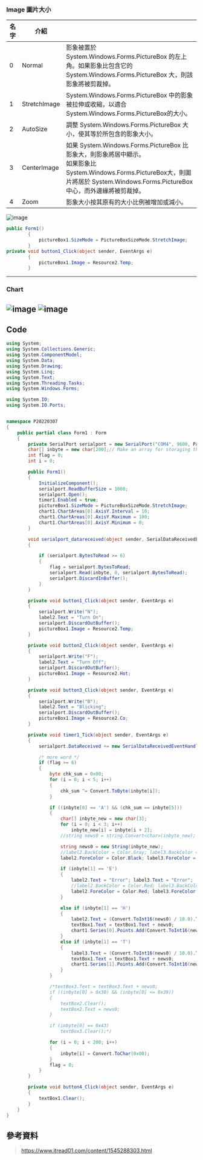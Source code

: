 ### Image 圖片大小

|名字|介紹|  |
|--|--|--|
|0|	Normal|	影象被置於 System.Windows.Forms.PictureBox 的左上角。如果影象比包含它的 System.Windows.Forms.PictureBox 大，則該影象將被剪裁掉。|
|1|	StretchImage|	System.Windows.Forms.PictureBox 中的影象被拉伸或收縮，以適合 System.Windows.Forms.PictureBox的大小。|
|2|	AutoSize|	調整 System.Windows.Forms.PictureBox 大小，使其等於所包含的影象大小。|
|3|	CenterImage|	如果 System.Windows.Forms.PictureBox 比影象大，則影象將居中顯示。 <br> 如果影象比 System.Windows.Forms.PictureBox大，則圖片將居於 System.Windows.Forms.PictureBox 中心，而外邊緣將被剪裁掉。|
|4|	Zoom|	影象大小按其原有的大小比例被增加或減小。|

![image](https://user-images.githubusercontent.com/55220866/158300495-3864e258-f093-4a08-bab2-e06d43813f31.png)

```C#
public Form1()
        {
            pictureBox1.SizeMode = PictureBoxSizeMode.StretchImage;
        }
private void button1_Click(object sender, EventArgs e)
        {
            pictureBox1.Image = Resource2.Temp;   
        }
```
-----
### Chart
![image](https://user-images.githubusercontent.com/55220866/158300826-ff648b4d-6c09-4e76-9678-1a488d7c3090.png)
![image](https://user-images.githubusercontent.com/55220866/158301081-ca97b849-6055-4026-9bf2-04718ecdfa92.png)
-----
## Code
```C#
using System;
using System.Collections.Generic;
using System.ComponentModel;
using System.Data;
using System.Drawing;
using System.Linq;
using System.Text;
using System.Threading.Tasks;
using System.Windows.Forms;

using System.IO;
using System.IO.Ports;


namespace P20220307
{
    public partial class Form1 : Form
    {
        private SerialPort serialport = new SerialPort("COM4", 9600, Parity.None, 8, StopBits.One); //Initialize the setting of UART
        char[] inbyte = new char[200];// Make an array for storaging the characters from UART
        int flag = 0;
        int i = 0;

        public Form1()
        {
            InitializeComponent();
            serialport.ReadBufferSize = 1000;
            serialport.Open();
            timer1.Enabled = true;
            pictureBox1.SizeMode = PictureBoxSizeMode.StretchImage;
            chart1.ChartAreas[0].AxisY.Interval = 10;
            chart1.ChartAreas[0].AxisY.Maximum = 100;
            chart1.ChartAreas[0].AxisY.Minimum = 0;
        }

        void serialport_datareceived(object sender, SerialDataReceivedEventArgs e)
        {

            if (serialport.BytesToRead >= 6)
            {
                flag = serialport.BytesToRead;
                serialport.Read(inbyte, 0, serialport.BytesToRead);
                serialport.DiscardInBuffer();
            }
        }

        private void button1_Click(object sender, EventArgs e)
        {
            serialport.Write("N");
            label2.Text = "Turn On";
            serialport.DiscardOutBuffer();
            pictureBox1.Image = Resource2.Temp;   
        }

        private void button2_Click(object sender, EventArgs e)
        {
            serialport.Write("F");
            label2.Text = "Turn Off";
            serialport.DiscardOutBuffer();
            pictureBox1.Image = Resource2.Hot;
        }

        private void button3_Click(object sender, EventArgs e)
        {
            serialport.Write("B");
            label2.Text = "Blicking";
            serialport.DiscardOutBuffer();
            pictureBox1.Image = Resource2.Co;
        }

        private void timer1_Tick(object sender, EventArgs e)
        {
            serialport.DataReceived += new SerialDataReceivedEventHandler(serialport_datareceived);

            /* more word */
            if (flag >= 6)
            {
                byte chk_sum = 0x00;
                for (i = 0; i < 5; i++)
                {
                    chk_sum ^= Convert.ToByte(inbyte[i]);
                }

                if ((inbyte[0] == 'A') && (chk_sum == inbyte[5]))
                {
                    char[] inbyte_new = new char[3];
                    for (i = 0; i < 3; i++)
                        inbyte_new[i] = inbyte[i + 2];
                    //string news0 = string.Convert<char>(inbyte_new);

                    string news0 = new String(inbyte_new);
                    //label2.BackColor = Color.Gray; label3.BackColor = Color.Gray;
                    label2.ForeColor = Color.Black; label3.ForeColor = Color.Black;

                    if (inbyte[1] == 'E')
                    {
                        label2.Text = "Error"; label3.Text = "Error";
                        //label2.BackColor = Color.Red; label3.BackColor = Color.Red;
                        label2.ForeColor = Color.Red; label3.ForeColor = Color.Red;
                    }

                    else if (inbyte[1] == 'H')
                    {
                        label2.Text = (Convert.ToInt16(news0) / 10.0).ToString();
                        textBox1.Text = textBox1.Text + news0;
                        chart1.Series[0].Points.Add(Convert.ToInt16(news0) / 10.0);
                    }
                    else if (inbyte[1] == 'T')
                    {
                        label3.Text = (Convert.ToInt16(news0) / 10.0).ToString();
                        textBox1.Text = textBox1.Text + news0;
                        chart1.Series[1].Points.Add(Convert.ToInt16(news0) / 10.0);
                    }
                }

                /*textBox3.Text = textBox3.Text + news0;
                if ((inbyte[0] > 0x30) && (inbyte[0] <= 0x39))
                {
                    textBox2.Clear();
                    textBox2.Text = news0;
                }

                if (inbyte[0] == 0x43)
                    textBox3.Clear();*/

                for (i = 0; i < 200; i++)
                {
                    inbyte[i] = Convert.ToChar(0x00);
                }
                flag = 0;
            }
        }

        private void button4_Click(object sender, EventArgs e)
        {
            textBox1.Clear();
        }
    }
}
```
## 參考資料
> https://www.itread01.com/content/1545288303.html
